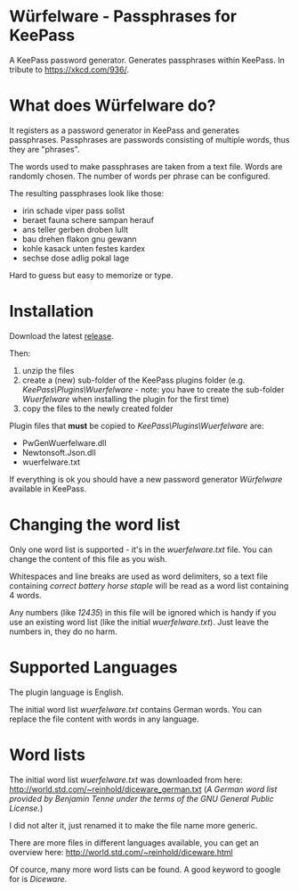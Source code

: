 # Würfelware - Passphrases for KeePass
A KeePass password generator. Generates passphrases within KeePass. In tribute to https://xkcd.com/936/.

# What does Würfelware do?
It registers as a password generator in KeePass and generates passphrases. Passphrases are passwords consisting of multiple words, thus they are "phrases".

The words used to make passphrases are taken from a text file. Words are randomly chosen. The number of words per phrase can be configured. 

The resulting passphrases look like those:

* irin schade viper pass sollst
* beraet fauna schere sampan herauf
* ans teller gerben droben lullt
* bau drehen flakon gnu gewann
* kohle kasack unten festes kardex
* sechse dose adlig pokal lage

Hard to guess but easy to memorize or type.

# Installation
Download the latest [release](https://github.com/heinrich-ulbricht/wuerfelware-passphrases-for-keepass/releases/latest). 

Then:
1. unzip the files
1. create a (new) sub-folder of the KeePass plugins folder (e.g. *KeePass\Plugins\Wuerfelware* - note: you have to create the sub-folder *Wuerfelware* when installing the plugin for the first time)
1. copy the files to the newly created folder

Plugin files that **must** be copied to *KeePass\Plugins\Wuerfelware* are:
* PwGenWuerfelware.dll
* Newtonsoft.Json.dll
* wuerfelware.txt

If everything is ok you should have a new password generator *Würfelware* available in KeePass.

# Changing the word list
Only one word list is supported - it's in the *wuerfelware.txt* file. You can change the content of this file as you wish.

Whitespaces and line breaks are used as word delimiters, so a text file containing *correct battery horse staple* will be read as a word list containing 4 words.

Any numbers (like *12435*) in this file will be ignored which is handy if you use an existing word list (like the initial *wuerfelware.txt*). Just leave the numbers in, they do no harm.

# Supported Languages
The plugin language is English.

The initial word list *wuerfelware.txt* contains German words. You can replace the file content with words in any language.

# Word lists
The initial word list *wuerfelware.txt* was downloaded from here:
http://world.std.com/~reinhold/diceware_german.txt (*A German word list provided by Benjamin Tenne under the terms of the GNU General Public License.*)

I did not alter it, just renamed it to make the file name more generic.

There are more files in different languages available, you can get an overview here:
http://world.std.com/~reinhold/diceware.html

Of cource, many more word lists can be found. A good keyword to google for is *Diceware*.
